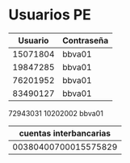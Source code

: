 # Usuarios PE

|  Usuario  | Contraseña|
|-----------|-----------|
| 15071804  | bbva01    |
| 19847285  | bbva01    |
| 76201952  | bbva01    |
| 83490127  | bbva01    |

72943031
10202002 bbva01


|  cuentas interbancarias  |
|--------------------------|
| 00380400700015575829     |

